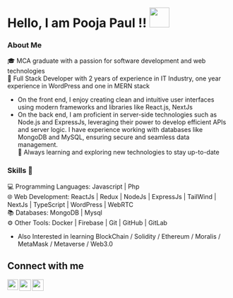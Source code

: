 # Hello, I am Pooja Paul !!  <img src="https://github.com/TheDudeThatCode/TheDudeThatCode/blob/master/Assets/Hi.gif" width="45px"> 

### About Me
🎓 MCA graduate with a passion for software development and web technologies <br/> 
💼 Full Stack Developer with 2 years of experience in IT Industry, one year experience in WordPress and one in MERN stack <br/> 
  - On the front end, I enjoy creating clean and intuitive user interfaces using modern frameworks and libraries like React.js, NextJs
  - On the back end, I am proficient in server-side technologies such as Node.js and ExpressJs, leveraging their power to develop 
    efficient APIs and server logic. I have experience working with databases like MongoDB and MySQL, ensuring secure and seamless data 
    management. <br />
🌱 Always learning and exploring new technologies to stay up-to-date <br />
 
### Skills 🎇
💻 Programming Languages: Javascript | Php <br />
🌐 Web Development: ReactJs | Redux | NodeJs | ExpressJs | TailWind | NextJs | TypeScript | WordPress | WebRTC <br />
📚 Databases: MongoDB | Mysql <br />
⚙️ Other Tools: Docker | Firebase | Git | GitHub | GitLab <br />
 - Also Interested in learning BlockChain / Solidity / Ethereum / Moralis / MetaMask / Metaverse / Web3.0 <br />



## Connect with me

<a href="https://www.linkedin.com/in/pooja-paul-aa0aaba9/">
  <img align="left" width="24px" src="https://cdn.jsdelivr.net/npm/simple-icons@v3/icons/linkedin.svg"  />
</a>
<a href="https://twitter.com/poojapaul135">
  <img align="left" width="26px" src="https://cdn.jsdelivr.net/npm/simple-icons@v3/icons/twitter.svg" />
</a>
<a href="mailto:poojapaul.92@gmail.com">
  <img align="left" width="26px" src="https://cdn.jsdelivr.net/npm/simple-icons@v3/icons/gmail.svg" />
</a>
<!-- <a href="https://www.youtube.com/channel/UCALkfily572LwwUKjRUjlOQ">
  <img align="left" width="26px" src="https://cdn.jsdelivr.net/npm/simple-icons@v3/icons/youtube.svg" />
</a> -->




